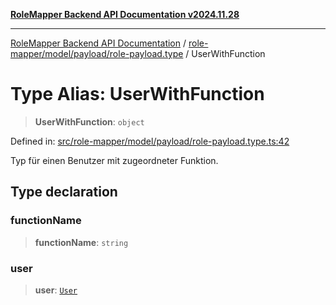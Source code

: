 [**RoleMapper Backend API Documentation v2024.11.28**](../../../../../README.md)

***

[RoleMapper Backend API Documentation](../../../../../modules.md) / [role-mapper/model/payload/role-payload.type](../README.md) / UserWithFunction

# Type Alias: UserWithFunction

> **UserWithFunction**: `object`

Defined in: [src/role-mapper/model/payload/role-payload.type.ts:42](https://github.com/FlowCraft-AG/RoleMapper/blob/ac5d66f12f967d3e6cc401aba4d232c3d8d25cca/backend/src/role-mapper/model/payload/role-payload.type.ts#L42)

Typ für einen Benutzer mit zugeordneter Funktion.

## Type declaration

### functionName

> **functionName**: `string`

### user

> **user**: [`User`](../../../entity/user.entity/classes/User.md)
